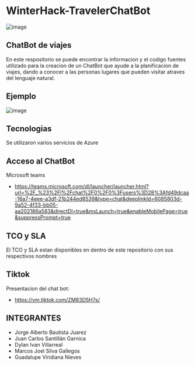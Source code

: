# WinterHack-TravelerChatBot
![image](https://user-images.githubusercontent.com/54459436/146701609-7cd45ac9-fb79-453d-b803-0fe2ccb8a560.png)
## ChatBot de viajes

En este respositorio se puede encontrar la informacion y el codigo fuentes utilizado para la creacion de un ChatBot que ayude a la planificacion de viajes, dando a conocer a las personas lugares que pueden visitar atraves del lenguaje natural.

## Ejemplo

![image](https://user-images.githubusercontent.com/54459436/146701969-1ed5ccdb-8543-4443-af41-c3ab380da46d.png)

## Tecnologias

Se utilizaron varios servicios de Azure 

## Acceso al ChatBot
Microsoft teams
- https://teams.microsoft.com/dl/launcher/launcher.html?url=%2F_%23%2Fl%2Fchat%2F0%2F0%3Fusers%3D28%3Afd49dcaa-16a7-4eee-a3df-21b244ed8539&type=chat&deeplinkId=6085803d-9a52-4f33-bb05-aa202186a583&directDl=true&msLaunch=true&enableMobilePage=true&suppressPrompt=true

## TCO y SLA
El TCO y SLA estan disponibles en dentro de este repositorio con sus respectivos nombres

## Tiktok
Presentacion del chat bot:

- https://vm.tiktok.com/ZM83D5H7s/

## INTEGRANTES
- Jorge Alberto Bautista Juarez
- Juan Carlos Santillán Garnica
- Dylan Ivan Villarreal
- Marcos Joel Silva Gallegos
- Guadalupe Viridiana Nieves

